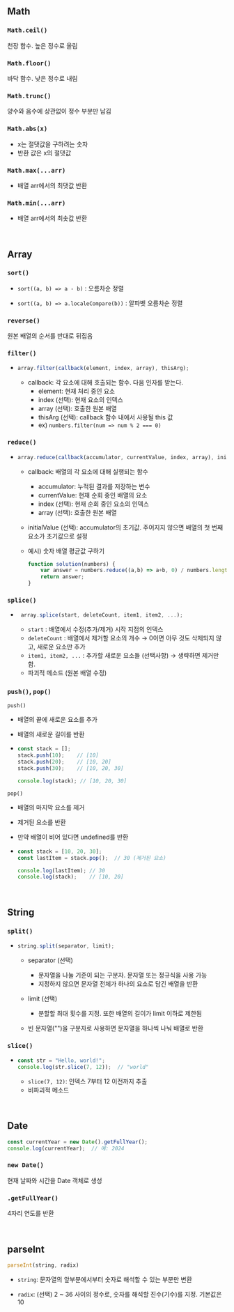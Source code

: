 ## Math
### `Math.ceil()`
천장 함수. 높은 정수로 올림

### `Math.floor()`
바닥 함수. 낮은 정수로 내림

### `Math.trunc()`
양수와 음수에 상관없이 정수 부분만 남김

### `Math.abs(x)`
- x는 절댓값을 구하려는 숫자
- 반환 값은 x의 절댓값

### `Math.max(...arr)`
- 배열 arr에서의 최댓값 반환

### `Math.min(...arr)`
- 배열 arr에서의 최솟값 반환


<br/>


## Array
### `sort()`
- `sort((a, b) => a - b)` : 오름차순 정렬

- `sort((a, b) => a.localeCompare(b))` : 알파벳 오름차순 정렬

### `reverse()`
원본 배열의 순서를 반대로 뒤집음

### `filter()`
- ```js
  array.filter(callback(element, index, array), thisArg);
  ```
  - callback: 각 요소에 대해 호출되는 함수. 다음 인자를 받는다.
    - element: 현재 처리 중인 요소
    - index (선택): 현재 요소의 인덱스
    - array (선택): 호출한 원본 배열
    - thisArg (선택): callback 함수 내에서 사용될 this 값
    - ex) `numbers.filter(num => num % 2 === 0)`


### `reduce()`
- ```js
  array.reduce(callback(accumulator, currentValue, index, array), initialValue);
  ```
  - callback: 배열의 각 요소에 대해 실행되는 함수
    - accumulator: 누적된 결과를 저장하는 변수
    - currentValue: 현재 순회 중인 배열의 요소
    - index (선택): 현재 순회 중인 요소의 인덱스
    - array (선택): 호출한 원본 배열

  - initialValue (선택): accumulator의 초기값. 주어지지 않으면 배열의 첫 번째 요소가 초기값으로 설정

  - 예시) 숫자 배열 평균값 구하기
      ```js
      function solution(numbers) {
          var answer = numbers.reduce((a,b) => a+b, 0) / numbers.length;
          return answer;
      }
      ```

### `splice()`
 - ```js
    array.splice(start, deleteCount, item1, item2, ...);
   ```
    - `start` : 배열에서 수정(추가/제거) 시작 지점의 인덱스
    - `deleteCount` : 배열에서 제거할 요소의 개수 → 0이면 아무 것도 삭제되지 않고, 새로운 요소만 추가
    - `item1, item2, ...` : 추가할 새로운 요소들 (선택사항) → 생략하면 제거만 함.
    - 파괴적 메소드 (원본 배열 수정)
    
### `push()`, `pop()`
`push()`
- 배열의 끝에 새로운 요소를 추가

- 배열의 새로운 길이를 반환

- ```js
  const stack = [];
  stack.push(10);    // [10]
  stack.push(20);    // [10, 20]
  stack.push(30);    // [10, 20, 30]

  console.log(stack); // [10, 20, 30]
  ```

`pop()`
- 배열의 마지막 요소를 제거
- 제거된 요소를 반환
- 만약 배열이 비어 있다면 undefined를 반환

- ```js
  const stack = [10, 20, 30];
  const lastItem = stack.pop();  // 30 (제거된 요소)

  console.log(lastItem); // 30
  console.log(stack);    // [10, 20]
  ```

<br/>

## String

### `split()`
- ```js
  string.split(separator, limit);
  ```

  - separator (선택)
    - 문자열을 나눌 기준이 되는 구분자. 문자열 또는 정규식을 사용 가능
    - 지정하지 않으면 문자열 전체가 하나의 요소로 담긴 배열을 반환

  - limit (선택)
    - 분할할 최대 횟수를 지정. 또한 배열의 길이가 limit 이하로 제한됨
  
  - 빈 문자열("")을 구분자로 사용하면 문자열을 하나씩 나눠 배열로 반환


### `slice()`
- ```js
  const str = "Hello, world!";
  console.log(str.slice(7, 12));  // "world"
  ```
  - `slice(7, 12)`: 인덱스 7부터 12 이전까지 추출
  - 비파괴적 메소드



<br/>

## Date 
```js
const currentYear = new Date().getFullYear();
console.log(currentYear);  // 예: 2024
```

### `new Date()`
현재 날짜와 시간을 Date 객체로 생성

### `.getFullYear()`
4자리 연도를 반환




<br/>

## parseInt
```js
parseInt(string, radix)
```

- `string`: 문자열의 앞부분에서부터 숫자로 해석할 수 있는 부분만 변환

- `radix`: (선택) 2 ~ 36 사이의 정수로, 숫자를 해석할 진수(기수)를 지정. 기본값은 10

